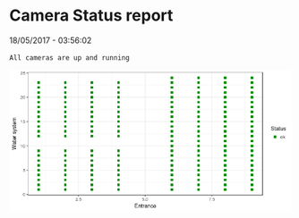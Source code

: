 Camera Status report
================
18/05/2017 - 03:56:02

    All cameras are up and running

![](camreport_files/figure-markdown_github/unnamed-chunk-2-1.png)
